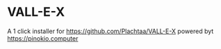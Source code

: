 # VALL-E-X

A 1 click installer for https://github.com/Plachtaa/VALL-E-X powered byt https://pinokio.computer
